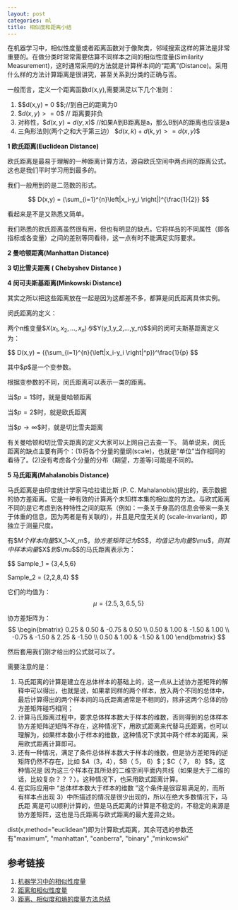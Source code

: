 ```yaml
---
layout: post
categories: ml
title: 相似度和距离小结
---
```


在机器学习中，相似性度量或者距离函数对于像聚类，邻域搜索这样的算法是非常重要的。在做分类时常常需要估算不同样本之间的相似性度量(Similarity Measurement)，这时通常采用的方法就是计算样本间的“距离”(Distance)。采用什么样的方法计算距离是很讲究，甚至关系到分类的正确与否。



一般而言，定义一个距离函数d(x,y),需要满足以下几个准则：

1.  \$$d(x,y) = 0 $$;//到自己的距离为0 
2.  \$$d(x,y)>=0$$ // 距离要非负 
3.  对称性，\$$d(x,y) = d(y,x)$$ //如果A到B距离是a，那么B到A的距离也应该是a 
4.  三角形法则(两个之和大于第三边） \$$d(x,k)+ d(k,y) >= d(x,y)$$





**1 欧氏距离(Euclidean Distance)**

欧氏距离是最易于理解的一种距离计算方法，源自欧氏空间中两点间的距离公式。这也是我们平时学习用到最多的。

我们一般用到的是二范数的形式。

$$
D(x,y) = (\sum_{i=1}^{n}\left|x_i-y_i \right|)^{\frac{1}{2}}
$$

看起来是不是又熟悉又简单。

我们熟悉的欧氏距离虽然很有用，但也有明显的缺点。它将样品的不同属性（即各指标或各变量）之间的差别等同看待，这一点有时不能满足实际要求。

**2 曼哈顿距离(Manhattan Distance)**

**3 切比雪夫距离 ( Chebyshev Distance )**

**4 闵可夫斯基距离(Minkowski Distance)**

其实之所以把这些距离放在一起是因为这都差不多，都算是闵氏距离具体实例。

闵氏距离的定义：

两个n维变量\$$X(x_1,x_2,…,x_n)$$与 \$$Y(y_1,y_2,…,y_n)$$间的闵可夫斯基距离定义为：

$$
D(x,y) = ({\sum_{i=1}^{n}{\left|x_i-y_i \right|^p})^\frac{1}{p}
$$

其中\$$p$$是一个变参数。

根据变参数的不同，闵氏距离可以表示一类的距离。

当\$$p=1$$时，就是曼哈顿距离

当\$$p=2$$时，就是欧氏距离

当\$$p\to\infty$$时，就是切比雪夫距离

有关曼哈顿和切比雪夫距离的定义大家可以上网自己去查一下。
简单说来，闵氏距离的缺点主要有两个：(1)将各个分量的量纲(scale)，也就是“单位”当作相同的看待了。(2)没有考虑各个分量的分布（期望，方差等)可能是不同的。
       
**5 马氏距离(Mahalanobis Distance)**

马氏距离是由印度统计学家马哈拉诺比斯 (P. C. Mahalanobis)提出的，表示数据的协方差距离。它是一种有效的计算两个未知样本集的相似度的方法。与欧式距离不同的是它考虑到各种特性之间的联系（例如：一条关于身高的信息会带来一条关于体重的信息，因为两者是有关联的），并且是尺度无关的 (scale-invariant)，即独立于测量尺度。

有\$$M$$个样本向量\$$X_1~X_m$$，协方差矩阵记为\$$S$$，均值记为向量\$$\mu$$，则其中样本向量\$$X$$到\$$\mu$$的马氏距离表示为：




$$
Sample_1 = \{3,4,5,6\}

Sample_2 = \{2,2,8,4\}
$$

它们的均值为：
$$
\mu = \{2.5, 3, 6.5, 5\}
$$

协方差矩阵为：
$$
\begin{bmatrix}
0.25 & 0.50 & -0.75 & 0.50 \\
0.50 & 1.00 & -1.50 & 1.00 \\
-0.75 & -1.50 & 2.25 & -1.50 \\
0.50 & 1.00 & -1.50 & 1.00 
\end{bmatrix}
$$

然后套用我们刚才给出的公式就可以了。

需要注意的是：

1. 马氏距离的计算是建立在总体样本的基础上的，这一点从上述协方差矩阵的解释中可以得出，也就是说，如果拿同样的两个样本，放入两个不同的总体中，最后计算得出的两个样本间的马氏距离通常是不相同的，除非这两个总体的协方差矩阵碰巧相同；
2. 计算马氏距离过程中，要求总体样本数大于样本的维数，否则得到的总体样本协方差矩阵逆矩阵不存在，这种情况下，用欧式距离来代替马氏距离，也可以理解为，如果样本数小于样本的维数，这种情况下求其中两个样本的距离，采用欧式距离计算即可。
3. 还有一种情况，满足了条件总体样本数大于样本的维数，但是协方差矩阵的逆矩阵仍然不存在，比如 \$$A（3，4）$$， \$$B（ 5， 6）$$； \$$C（ 7， 8）$$，这种情况是 因为这三个样本在其所处的二维空间平面内共线（如果是大于二维的话，比较复杂？？？）。这种情况下，也采用欧式距离计算。
4. 在实际应用中 “总体样本数大于样本的维数 ”这个条件是很容易满足的，而所有样本点出现 3）中所描述的情况是很少出现的，所以在绝大多数情况下，马氏距 离是可以顺利计算的，但是马氏距离的计算是不稳定的，不稳定的来源是协方差矩阵，这也是马氏距离与欧式距离的最大差异之处。


dist(x,method="euclidean")即为计算欧式距离，其余可选的参数还有"maximum", "manhattan", "canberra", "binary" ,"minkowski"

参考链接
---
1. [机器学习中的相似性度量](http://blog.csdn.net/beta2/article/details/5045020)
2. [距离和相似性度量](http://www.cnblogs.com/heaad/archive/2011/03/08/1977733.html)
3. [距离、相似度和熵的度量方法总结](http://blog.csdn.net/v_july_v/article/details/8203674/)